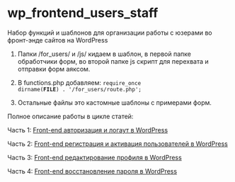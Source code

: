 # wp_frontend_users_staff
Набор функций и шаблонов для организации работы с юзерами во фронт-энде сайтов на WordPress

1) Папки /for_users/ и /js/ кидаем в шаблон, в первой папке обработчики форм, во второй папке js скрипт для перехвата и отправки форм аяксом.

2) В functions.php добавляем:
<code>require_once dirname(__FILE__) . '/for_users/route.php';</code>

3) Остальные файлы это кастомные шаблоны с примерами форм.



Полное описание работы в цикле статей:

Часть 1: <a href="http://dontforget.pro/wordpress/avtorizatsiya-v-frontende-wordpress/" target="_blank">Front-end авторизация и логаут в WordPress</a>

Часть 2: <a href="http://dontforget.pro/wordpress/frontend-registratsiya-v-wordpress/" target="_blank">Front-end регистрация и активация пользователей в WordPress</a>

Часть 3: <a href="http://dontforget.pro/wordpress/front-end-avtorizatsiya-i-logaut-v-wordpress/" target="_blank">Front-end редактирование профиля в WordPress</a>

Часть 4: <a href="http://dontforget.pro/wordpress/front-end-vosstanovlenie-parolya-v-wordpress/" target="_blank">Front-end восстановление пароля в WordPress</a>
